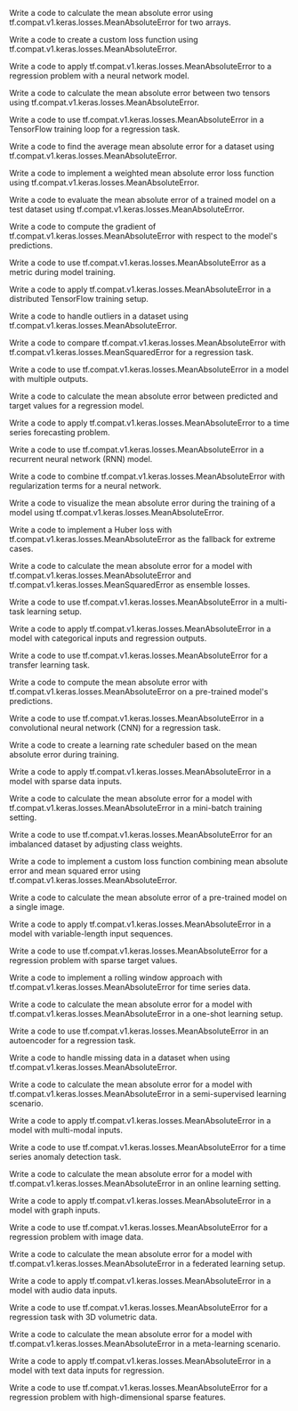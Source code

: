 Write a code to calculate the mean absolute error using tf.compat.v1.keras.losses.MeanAbsoluteError for two arrays.

Write a code to create a custom loss function using tf.compat.v1.keras.losses.MeanAbsoluteError.

Write a code to apply tf.compat.v1.keras.losses.MeanAbsoluteError to a regression problem with a neural network model.

Write a code to calculate the mean absolute error between two tensors using tf.compat.v1.keras.losses.MeanAbsoluteError.

Write a code to use tf.compat.v1.keras.losses.MeanAbsoluteError in a TensorFlow training loop for a regression task.

Write a code to find the average mean absolute error for a dataset using tf.compat.v1.keras.losses.MeanAbsoluteError.

Write a code to implement a weighted mean absolute error loss function using tf.compat.v1.keras.losses.MeanAbsoluteError.

Write a code to evaluate the mean absolute error of a trained model on a test dataset using tf.compat.v1.keras.losses.MeanAbsoluteError.

Write a code to compute the gradient of tf.compat.v1.keras.losses.MeanAbsoluteError with respect to the model's predictions.

Write a code to use tf.compat.v1.keras.losses.MeanAbsoluteError as a metric during model training.

Write a code to apply tf.compat.v1.keras.losses.MeanAbsoluteError in a distributed TensorFlow training setup.

Write a code to handle outliers in a dataset using tf.compat.v1.keras.losses.MeanAbsoluteError.

Write a code to compare tf.compat.v1.keras.losses.MeanAbsoluteError with tf.compat.v1.keras.losses.MeanSquaredError for a regression task.

Write a code to use tf.compat.v1.keras.losses.MeanAbsoluteError in a model with multiple outputs.

Write a code to calculate the mean absolute error between predicted and target values for a regression model.

Write a code to apply tf.compat.v1.keras.losses.MeanAbsoluteError to a time series forecasting problem.

Write a code to use tf.compat.v1.keras.losses.MeanAbsoluteError in a recurrent neural network (RNN) model.

Write a code to combine tf.compat.v1.keras.losses.MeanAbsoluteError with regularization terms for a neural network.

Write a code to visualize the mean absolute error during the training of a model using tf.compat.v1.keras.losses.MeanAbsoluteError.

Write a code to implement a Huber loss with tf.compat.v1.keras.losses.MeanAbsoluteError as the fallback for extreme cases.

Write a code to calculate the mean absolute error for a model with tf.compat.v1.keras.losses.MeanAbsoluteError and tf.compat.v1.keras.losses.MeanSquaredError as ensemble losses.

Write a code to use tf.compat.v1.keras.losses.MeanAbsoluteError in a multi-task learning setup.

Write a code to apply tf.compat.v1.keras.losses.MeanAbsoluteError in a model with categorical inputs and regression outputs.

Write a code to use tf.compat.v1.keras.losses.MeanAbsoluteError for a transfer learning task.

Write a code to compute the mean absolute error with tf.compat.v1.keras.losses.MeanAbsoluteError on a pre-trained model's predictions.

Write a code to use tf.compat.v1.keras.losses.MeanAbsoluteError in a convolutional neural network (CNN) for a regression task.

Write a code to create a learning rate scheduler based on the mean absolute error during training.

Write a code to apply tf.compat.v1.keras.losses.MeanAbsoluteError in a model with sparse data inputs.

Write a code to calculate the mean absolute error for a model with tf.compat.v1.keras.losses.MeanAbsoluteError in a mini-batch training setting.

Write a code to use tf.compat.v1.keras.losses.MeanAbsoluteError for an imbalanced dataset by adjusting class weights.

Write a code to implement a custom loss function combining mean absolute error and mean squared error using tf.compat.v1.keras.losses.MeanAbsoluteError.

Write a code to calculate the mean absolute error of a pre-trained model on a single image.

Write a code to apply tf.compat.v1.keras.losses.MeanAbsoluteError in a model with variable-length input sequences.

Write a code to use tf.compat.v1.keras.losses.MeanAbsoluteError for a regression problem with sparse target values.

Write a code to implement a rolling window approach with tf.compat.v1.keras.losses.MeanAbsoluteError for time series data.

Write a code to calculate the mean absolute error for a model with tf.compat.v1.keras.losses.MeanAbsoluteError in a one-shot learning setup.

Write a code to use tf.compat.v1.keras.losses.MeanAbsoluteError in an autoencoder for a regression task.

Write a code to handle missing data in a dataset when using tf.compat.v1.keras.losses.MeanAbsoluteError.

Write a code to calculate the mean absolute error for a model with tf.compat.v1.keras.losses.MeanAbsoluteError in a semi-supervised learning scenario.

Write a code to apply tf.compat.v1.keras.losses.MeanAbsoluteError in a model with multi-modal inputs.

Write a code to use tf.compat.v1.keras.losses.MeanAbsoluteError for a time series anomaly detection task.

Write a code to calculate the mean absolute error for a model with tf.compat.v1.keras.losses.MeanAbsoluteError in an online learning setting.

Write a code to apply tf.compat.v1.keras.losses.MeanAbsoluteError in a model with graph inputs.

Write a code to use tf.compat.v1.keras.losses.MeanAbsoluteError for a regression problem with image data.

Write a code to calculate the mean absolute error for a model with tf.compat.v1.keras.losses.MeanAbsoluteError in a federated learning setup.

Write a code to apply tf.compat.v1.keras.losses.MeanAbsoluteError in a model with audio data inputs.

Write a code to use tf.compat.v1.keras.losses.MeanAbsoluteError for a regression task with 3D volumetric data.

Write a code to calculate the mean absolute error for a model with tf.compat.v1.keras.losses.MeanAbsoluteError in a meta-learning scenario.

Write a code to apply tf.compat.v1.keras.losses.MeanAbsoluteError in a model with text data inputs for regression.

Write a code to use tf.compat.v1.keras.losses.MeanAbsoluteError for a regression problem with high-dimensional sparse features.